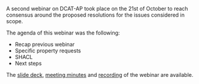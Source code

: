 A second webinar on DCAT-AP took place on the 21st of October to reach consensus around the proposed resolutions for the issues considered in scope.

The agenda of this webinar was the following:

- Recap previous webinar 
- Specific property requests
- SHACL
- Next steps

The [slide deck](https://joinup.ec.europa.eu/sites/default/files/event/attachment/2021-11/DCAT-AP%20webinar%2021oct2021.pdf), [meeting minutes](https://joinup.ec.europa.eu/sites/default/files/event/attachment/2021-11/DCAT-AP_Webinar%2021102021_MeetingMinutes_v1.00.pdf) and [recording](https://www.youtube.com/watch?v=Tgoqai86UJw) of the webinar are available.
